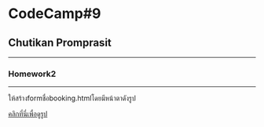<!DOCTYPE html>
<html lang="en">

<head>
    <meta charset="UTF-8">
    <meta name="viewport" content="width=device-width, initial-scale=1.0">  
</head>

<body>

<h1>CodeCamp#9</h1>
<h2>Chutikan Promprasit</h2>
<hr>
<h3>Homework2</h3>
<hr>
<p>ให้สร้างformชื่อbooking.htmlโดยมีหน้าตาดังรูป</p>
<a href="https://docs.google.com/presentation/d/1mjCT8oavXvXRyYxl5bQWPRBqzPX3a0hA/edit#slide=id.p42" target="_blank">คลิกที่นี่เพื่อดูรูป</a>

</body>

</html>

